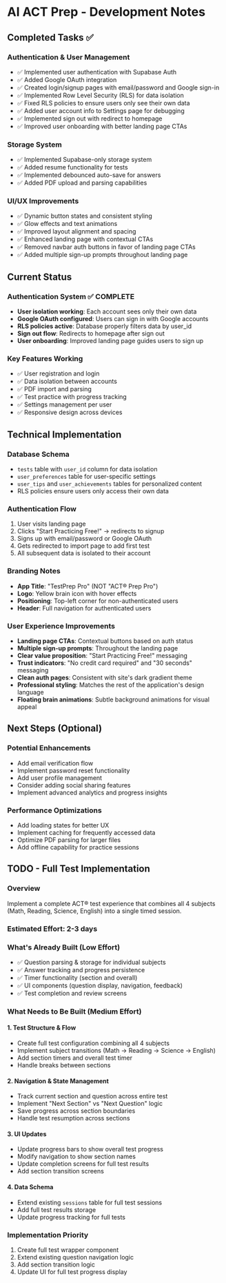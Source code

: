 # AI ACT Prep - Development Notes

## Completed Tasks ✅

### Authentication & User Management

- ✅ Implemented user authentication with Supabase Auth
- ✅ Added Google OAuth integration
- ✅ Created login/signup pages with email/password and Google sign-in
- ✅ Implemented Row Level Security (RLS) for data isolation
- ✅ Fixed RLS policies to ensure users only see their own data
- ✅ Added user account info to Settings page for debugging
- ✅ Implemented sign out with redirect to homepage
- ✅ Improved user onboarding with better landing page CTAs

### Storage System

- ✅ Implemented Supabase-only storage system
- ✅ Added resume functionality for tests
- ✅ Implemented debounced auto-save for answers
- ✅ Added PDF upload and parsing capabilities

### UI/UX Improvements

- ✅ Dynamic button states and consistent styling
- ✅ Glow effects and text animations
- ✅ Improved layout alignment and spacing
- ✅ Enhanced landing page with contextual CTAs
- ✅ Removed navbar auth buttons in favor of landing page CTAs
- ✅ Added multiple sign-up prompts throughout landing page

## Current Status

### Authentication System ✅ COMPLETE

- **User isolation working**: Each account sees only their own data
- **Google OAuth configured**: Users can sign in with Google accounts
- **RLS policies active**: Database properly filters data by user_id
- **Sign out flow**: Redirects to homepage after sign out
- **User onboarding**: Improved landing page guides users to sign up

### Key Features Working

- ✅ User registration and login
- ✅ Data isolation between accounts
- ✅ PDF import and parsing
- ✅ Test practice with progress tracking
- ✅ Settings management per user
- ✅ Responsive design across devices

## Technical Implementation

### Database Schema

- `tests` table with `user_id` column for data isolation
- `user_preferences` table for user-specific settings
- `user_tips` and `user_achievements` tables for personalized content
- RLS policies ensure users only access their own data

### Authentication Flow

1. User visits landing page
2. Clicks "Start Practicing Free!" → redirects to signup
3. Signs up with email/password or Google OAuth
4. Gets redirected to import page to add first test
5. All subsequent data is isolated to their account

### Branding Notes

- **App Title**: "TestPrep Pro" (NOT "ACT® Prep Pro")
- **Logo**: Yellow brain icon with hover effects
- **Positioning**: Top-left corner for non-authenticated users
- **Header**: Full navigation for authenticated users

### User Experience Improvements

- **Landing page CTAs**: Contextual buttons based on auth status
- **Multiple sign-up prompts**: Throughout the landing page
- **Clear value proposition**: "Start Practicing Free!" messaging
- **Trust indicators**: "No credit card required" and "30 seconds" messaging
- **Clean auth pages**: Consistent with site's dark gradient theme
- **Professional styling**: Matches the rest of the application's design language
- **Floating brain animations**: Subtle background animations for visual appeal

## Next Steps (Optional)

### Potential Enhancements

- Add email verification flow
- Implement password reset functionality
- Add user profile management
- Consider adding social sharing features
- Implement advanced analytics and progress insights

### Performance Optimizations

- Add loading states for better UX
- Implement caching for frequently accessed data
- Optimize PDF parsing for larger files
- Add offline capability for practice sessions

## TODO - Full Test Implementation

### Overview

Implement a complete ACT® test experience that combines all 4 subjects (Math, Reading, Science, English) into a single timed session.

### Estimated Effort: 2-3 days

### What's Already Built (Low Effort)

- ✅ Question parsing & storage for individual subjects
- ✅ Answer tracking and progress persistence
- ✅ Timer functionality (section and overall)
- ✅ UI components (question display, navigation, feedback)
- ✅ Test completion and review screens

### What Needs to Be Built (Medium Effort)

#### 1. Test Structure & Flow

- Create full test configuration combining all 4 subjects
- Implement subject transitions (Math → Reading → Science → English)
- Add section timers and overall test timer
- Handle breaks between sections

#### 2. Navigation & State Management

- Track current section and question across entire test
- Implement "Next Section" vs "Next Question" logic
- Save progress across section boundaries
- Handle test resumption across sections

#### 3. UI Updates

- Update progress bars to show overall test progress
- Modify navigation to show section names
- Update completion screens for full test results
- Add section transition screens

#### 4. Data Schema

- Extend existing `sessions` table for full test sessions
- Add full test results storage
- Update progress tracking for full tests

### Implementation Priority

1. Create full test wrapper component
2. Extend existing question navigation logic
3. Add section transition logic
4. Update UI for full test progress display
